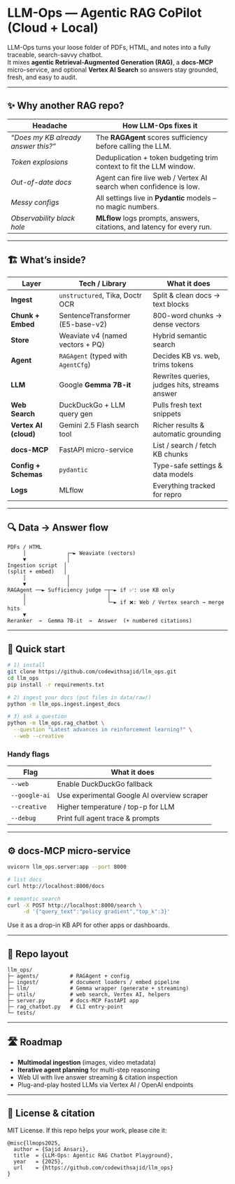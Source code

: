 # LLM-Ops — Agentic RAG CoPilot (Cloud + Local)

LLM-Ops turns your loose folder of PDFs, HTML, and notes into a fully traceable,
search-savvy chatbot.  
It mixes **agentic Retrieval-Augmented Generation (RAG)**, a
**docs-MCP** micro-service, and optional **Vertex AI Search** so answers stay
grounded, fresh, and easy to audit.

---

## ✨ Why another RAG repo?

| Headache                    | How LLM-Ops fixes it                                                |
| --------------------------- | ------------------------------------------------------------------- |
| *“Does my KB already answer this?”* | The **RAGAgent** scores sufficiency before calling the LLM. |
| *Token explosions*          | Deduplication + token budgeting trim context to fit the LLM window. |
| *Out-of-date docs*          | Agent can fire live web / Vertex AI search when confidence is low. |
| *Messy configs*             | All settings live in **Pydantic** models – no magic numbers.        |
| *Observability black hole*  | **MLflow** logs prompts, answers, citations, and latency for every run. |

---

## 🏗️  What’s inside?

| Layer | Tech / Library | What it does |
|-------|----------------|--------------|
| **Ingest** | `unstructured`, Tika, Doctr OCR | Split & clean docs → text blocks |
| **Chunk + Embed** | SentenceTransformer (E5-base-v2) | 800-word chunks → dense vectors |
| **Store** | Weaviate v4 (named vectors + PQ) | Hybrid semantic search |
| **Agent** | `RAGAgent` (typed with `AgentCfg`) | Decides KB vs. web, trims tokens |
| **LLM** | Google **Gemma 7B-it** | Rewrites queries, judges hits, streams answer |
| **Web Search** | DuckDuckGo + LLM query gen | Pulls fresh text snippets |
| **Vertex AI (cloud)** | Gemini 2.5 Flash search tool | Richer results & automatic grounding |
| **docs-MCP** | FastAPI micro-service | List / search / fetch KB chunks |
| **Config + Schemas** | `pydantic` | Type-safe settings & data models |
| **Logs** | MLflow | Everything tracked for repro |

---

## 🔍  Data → Answer flow

```text
PDFs / HTML
     │             ┌─► Weaviate (vectors)
     ▼             │
Ingestion script  │
(split + embed)   │
     │             │
     ▼             │
RAGAgent ──► Sufficiency judge ─┬─► if ✅: use KB only
     │                          │
     │                          └─► if ❌: Web / Vertex search → merge hits
     ▼
Reranker  →  Gemma 7B-it  →  Answer  (+ numbered citations)
````

---

## 🚀  Quick start

```bash
# 1) install
git clone https://github.com/codewithsajid/llm_ops.git
cd llm_ops
pip install -r requirements.txt

# 2) ingest your docs (put files in data/raw/)
python -m llm_ops.ingest.ingest_docs

# 3) ask a question
python -m llm_ops.rag_chatbot \
  --question "Latest advances in reinforcement learning?" \
  --web --creative
```

### Handy flags

| Flag          | What it does                                |
| ------------- | ------------------------------------------- |
| `--web`       | Enable DuckDuckGo fallback                  |
| `--google-ai` | Use experimental Google AI overview scraper |
| `--creative`  | Higher temperature / top-p for LLM          |
| `--debug`     | Print full agent trace & prompts            |

---

## ⚙️  docs-MCP micro-service

```bash
uvicorn llm_ops.server:app --port 8000

# list docs
curl http://localhost:8000/docs

# semantic search
curl -X POST http://localhost:8000/search \
     -d '{"query_text":"policy gradient","top_k":3}'
```

Use it as a drop-in KB API for other apps or dashboards.

---

## 📂  Repo layout

```
llm_ops/
├─ agents/          # RAGAgent + config
├─ ingest/          # document loaders / embed pipeline
├─ llm/             # Gemma wrapper (generate + streaming)
├─ utils/           # web search, Vertex AI, helpers
├─ server.py        # docs-MCP FastAPI app
├─ rag_chatbot.py   # CLI entry-point
└─ tests/
```

---

## 🛣️  Roadmap

* **Multimodal ingestion** (images, video metadata)
* **Iterative agent planning** for multi-step reasoning
* Web UI with live answer streaming & citation inspection
* Plug-and-play hosted LLMs via Vertex AI / OpenAI endpoints

---

## 📜  License & citation

MIT License.
If this repo helps your work, please cite it:

```
@misc{llmops2025,
  author = {Sajid Ansari},
  title  = {LLM-Ops: Agentic RAG Chatbot Playground},
  year   = {2025},
  url    = {https://github.com/codewithsajid/llm_ops}
}
```
